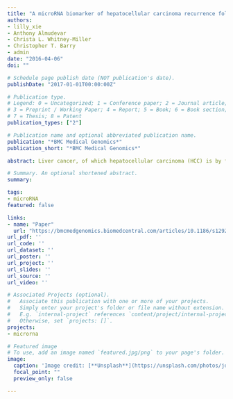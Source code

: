 ```yaml
---
title: "A microRNA biomarker of hepatocellular carcinoma recurrence following liver transplantation accounting for within-patient heterogeneity."
authors:
- lilly_xie
- Anthony Almudevar
- Christa L. Whitney-Miller
- Christopher T. Barry
- admin
date: "2016-04-06"
doi: ""

# Schedule page publish date (NOT publication's date).
publishDate: "2017-01-01T00:00:00Z"

# Publication type.
# Legend: 0 = Uncategorized; 1 = Conference paper; 2 = Journal article;
# 3 = Preprint / Working Paper; 4 = Report; 5 = Book; 6 = Book section;
# 7 = Thesis; 8 = Patent
publication_types: ["2"]

# Publication name and optional abbreviated publication name.
publication: "*BMC Medical Genomics*"
publication_short: "*BMC Medical Genomics*"

abstract: Liver cancer, of which hepatocellular carcinoma (HCC) is by far the most common type, is the second most deadly cancer (746,000 deaths in 2012). Currently, the only curative treatment for HCC is surgery to remove the malignancy (resection) or to remove the entire diseased liver followed by transplantation of healthy liver tissue. Given the shortage of healthy livers, it is crucial to provide transplants to patients that have the best chance of long-term survival. Currently, transplantation is determined via the Milan criteria—patients within Milan (single tumor < 5 cm or 2–3 tumors < 3 cm with no extrahepatic spread nor intrahepatic vascular invasion) are typically eligible for transplantation. However, combining microRNA expression profiling with the Milan criteria can improve prediction of recurrence. HCC often presents with multiple distinct tumor foci arising from local spread of a primary tumor or from the oncogenic predisposition of the diseased liver. Substantial genomic heterogeneity between tumor foci within a single patient has been reported; therefore, biomarker development must account for the possibility of highly heterogeneous genomic profiles from the same individual. MicroRNA profiling was performed on 180 HCC tumor samples from 89 patients who underwent liver transplantation at the University of Rochester Medical Center. The primary outcome was recurrence-free survival time, and patients were observed for 3 years post-transplantation. MicroRNA expression profiles were used to develop a biomarker that distinguishes HCC patients at greater risk of recurrence post-transplantation. Unsupervised clustering uncovered two distinct subgroups with vast differences in standard transplantation selection criteria and recurrence-free survival times. These subgroups were subsequently used to identify microRNAs strongly associated with HCC recurrence. Our results show that reduced expression of five specific microRNAs is significantly associated with HCC recurrence post-transplantation. MicroRNA profiling of distinct tumor foci, coupled with methods that address within-subject tumor heterogeneity, has the potential to significantly improve prediction of HCC recurrence post-transplantation. The development of a clinically applicable HCC biomarker would inform treatment options for patients and contribute to liver transplant selection criteria for practitioners.

# Summary. An optional shortened abstract.
summary: 

tags:
- microRNA
featured: false

links:
- name: "Paper"
  url: "https://bmcmedgenomics.biomedcentral.com/articles/10.1186/s12920-016-0179-4"
url_pdf: ''
url_code: ''
url_dataset: ''
url_poster: ''
url_project: ''
url_slides: ''
url_source: ''
url_video: ''

# Associated Projects (optional).
#   Associate this publication with one or more of your projects.
#   Simply enter your project's folder or file name without extension.
#   E.g. `internal-project` references `content/project/internal-project/index.md`.
#   Otherwise, set `projects: []`.
projects:
- microrna

# Featured image
# To use, add an image named `featured.jpg/png` to your page's folder. 
image:
  caption: 'Image credit: [**Unsplash**](https://unsplash.com/photos/jdD8gXaTZsc)'
  focal_point: ""
  preview_only: false

---
```



